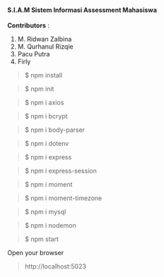 #### S.I.A.M Sistem Informasi Assessment Mahasiswa

**Contributors**  : 
1. M. Ridwan Zalbina
3. M. Qurhanul Rizqie
4. Pacu Putra
5. Firly


> $ npm install

> $ npm init

> $ npm i axios

> $ npm i bcrypt

> $ npm i body-parser

> $ npm i dotenv

> $ npm i express

> $ npm i express-session

> $ npm i moment

> $ npm i moment-timezone

> $ npm i mysql

> $ npm i nodemon

> $ npm start

Open your browser

> http://localhost:5023